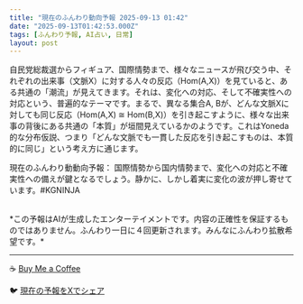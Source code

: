 ```yaml
---
title: "現在のふんわり動向予報 2025-09-13 01:42"
date: "2025-09-13T01:42:53.000Z"
tags: [ふんわり予報, AI占い, 日常]
layout: post
---
```


自民党総裁選からフィギュア、国際情勢まで、様々なニュースが飛び交う中、それぞれの出来事（文脈X）に対する人々の反応（Hom(A,X)）を見ていると、ある共通の「潮流」が見えてきます。それは、変化への対応、そして不確実性への対応という、普遍的なテーマです。まるで、異なる集合A, Bが、どんな文脈Xに対しても同じ反応（Hom(A,X) ≅ Hom(B,X)）を引き起こすように、様々な出来事の背後にある共通の「本質」が垣間見えているかのようです。これはYoneda的な分布仮説、つまり「どんな文脈でも一貫した反応を引き起こすものは、本質的に同じ」という考え方に通じます。

現在のふんわり動動向予報：
国際情勢から国内情勢まで、変化への対応と不確実性への備えが鍵となるでしょう。静かに、しかし着実に変化の波が押し寄せています。#KGNINJA

<br>
*この予報はAIが生成したエンターテイメントです。内容の正確性を保証するものではありません。ふんわり一日に４回更新されます。みんなにふんわり拡散希望です。*

---
☕️ [Buy Me a Coffee](https://www.buymeacoffee.com/kgninja)

🐦 [現在の予報をXでシェア](https://twitter.com/intent/tweet?text=%E7%8F%BE%E5%9C%A8%E3%81%AE%E3%81%B5%E3%82%93%E3%82%8F%E3%82%8A%E4%BA%88%E5%A0%B1%3A%20%E3%80%8C%E8%87%AA%E6%B0%91%E5%85%9A%E7%B7%8F%E8%A3%81%E9%81%B8%E3%81%8B%E3%82%89%E3%83%95%E3%82%A3%E3%82%AE%E3%83%A5%E3%82%A2%E3%80%81%E5%9B%BD%E9%9A%9B%E6%83%85%E5%8B%A2%E3%81%BE%E3%81%A7%E3%80%81%E6%A7%98%E3%80%85%E3%81%AA%E3%83%8B%E3%83%A5%E3%83%BC%E3%82%B9%E3%81%8C%E9%A3%9B%E3%81%B3%E4%BA%A4%E3%81%86%E4%B8%AD%E3%80%81%E3%81%9D%E3%82%8C%E3%81%9E%E3%82%8C%E3%81%AE%E5%87%BA%E6%9D%A5%E4%BA%8B%EF%BC%88%E6%96%87%E8%84%88X%EF%BC%89%E3%81%AB%E5%AF%BE%E3%81%99%E3%82%8B%E4%BA%BA%E3%80%85%E3%81%AE%E5%8F%8D%E5%BF%9C%EF%BC%88Hom(A%2CX)%EF%BC%89%E3%82%92%E8%A6%8B%E3%81%A6%E3%81%84%E3%82%8B%E3%81%A8%E3%80%81%E3%81%82%E3%82%8B%E5%85%B1%E9%80%9A%E3%81%AE%E3%80%8C%E6%BD%AE%E6%B5%81%E3%80%8D%E3%81%8C%E8%A6%8B%E3%81%88%E3%81%A6%E3%81%8D%E3%81%BE%E3%81%99%E3%80%82%E3%80%8D%23KGNINJA%20%E7%B6%9A%E3%81%8D%E3%81%AF%E3%83%96%E3%83%AD%E3%82%B0%E3%81%A7%EF%BC%81%F0%9F%91%87&url=https%3A%2F%2Fkg-ninja.github.io%2FFunwariyoso%2F)
